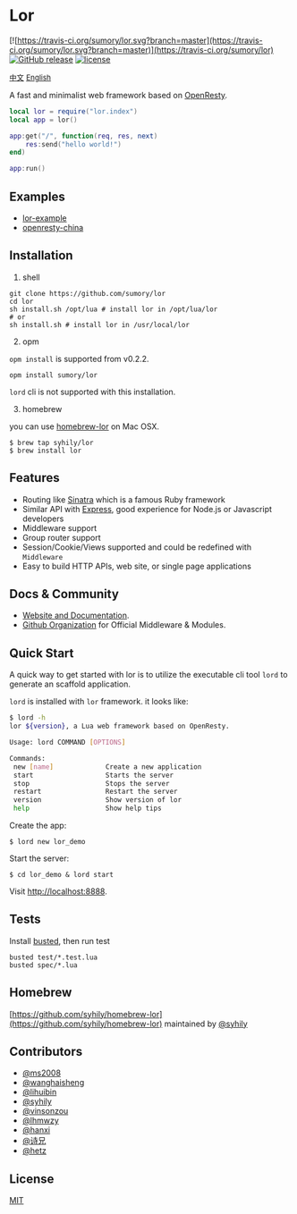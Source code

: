 # Lor

[![https://travis-ci.org/sumory/lor.svg?branch=master](https://travis-ci.org/sumory/lor.svg?branch=master)](https://travis-ci.org/sumory/lor)  [![GitHub release](https://img.shields.io/github/release/sumory/lor.svg)](https://github.com/sumory/lor/releases/latest) [![license](https://img.shields.io/github/license/sumory/lor.svg)](https://github.com/sumory/lor/blob/master/LICENSE)

<a href="./README_zh.md" style="font-size:13px">中文</a> <a href="./README.md" style="font-size:13px">English</a>

A fast and minimalist web framework based on [OpenResty](http://openresty.org).



```lua
local lor = require("lor.index")
local app = lor()

app:get("/", function(req, res, next)
    res:send("hello world!")
end)

app:run()
```

## Examples

- [lor-example](https://github.com/lorlabs/lor-example)
- [openresty-china](https://github.com/sumory/openresty-china)


## Installation

1) shell

```
git clone https://github.com/sumory/lor
cd lor
sh install.sh /opt/lua # install lor in /opt/lua/lor
# or
sh install.sh # install lor in /usr/local/lor
```

2) opm

`opm install` is supported from v0.2.2.

```
opm install sumory/lor
```

`lord` cli is not supported with this installation.


3) homebrew

you can use [homebrew-lor](https://github.com/syhily/homebrew-lor) on Mac OSX.

```
$ brew tap syhily/lor
$ brew install lor
```


## Features

- Routing like [Sinatra](http://www.sinatrarb.com/) which is a famous Ruby framework
- Similar API with [Express](http://expressjs.com), good experience for Node.js or Javascript developers
- Middleware support
- Group router support
- Session/Cookie/Views supported and could be redefined with `Middleware`
- Easy to build HTTP APIs, web site, or single page applications



## Docs & Community

- [Website and Documentation](http://lor.sumory.com).
- [Github Organization](https://github.com/lorlabs) for Official Middleware & Modules.




## Quick Start

A quick way to get started with lor is to utilize the executable cli tool `lord` to generate an scaffold application.

`lord` is installed with `lor` framework. it looks like:

```bash
$ lord -h
lor ${version}, a Lua web framework based on OpenResty.

Usage: lord COMMAND [OPTIONS]

Commands:
 new [name]             Create a new application
 start                  Starts the server
 stop                   Stops the server
 restart                Restart the server
 version                Show version of lor
 help                   Show help tips
```

Create the app:

```
$ lord new lor_demo
```

Start the server:

```
$ cd lor_demo & lord start
```

Visit [http://localhost:8888](http://localhost:8888).



## Tests

Install [busted](http://olivinelabs.com/busted/), then run test

```
busted test/*.test.lua
busted spec/*.lua
```

## Homebrew

[https://github.com/syhily/homebrew-lor](https://github.com/syhily/homebrew-lor) maintained by [@syhily](https://github.com/syhily)

## Contributors

- [@ms2008](https://github.com/ms2008)
- [@wanghaisheng](https://github.com/wanghaisheng)
- [@lihuibin](https://github.com/lihuibin)
- [@syhily](https://github.com/syhily)
- [@vinsonzou](https://github.com/vinsonzou)
- [@lhmwzy](https://github.com/lhmwzy)
- [@hanxi](https://github.com/hanxi)
- [@诗兄](https://github.com/269724033)
- [@hetz](https://github.com/hetz)

## License

[MIT](./LICENSE)
